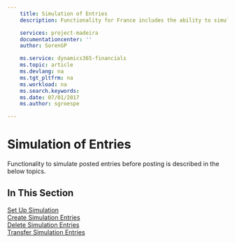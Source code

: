 ```yaml
---
    title: Simulation of Entries
    description: Functionality for France includes the ability to simulate posted entries before posting.

    services: project-madeira 
    documentationcenter: ''
    author: SorenGP

    ms.service: dynamics365-financials
    ms.topic: article
    ms.devlang: na
    ms.tgt_pltfrm: na
    ms.workload: na
    ms.search.keywords:
    ms.date: 07/01/2017
    ms.author: sgroespe

---
```

# Simulation of Entries
Functionality to simulate posted entries before posting is described in the below topics.

## In This Section
[Set Up Simulation](how-to-set-up-simulation.md)  
[Create Simulation Entries](how-to-create-simulation-entries.md)  
[Delete Simulation Entries](how-to-delete-simulation-entries.md)  
[Transfer Simulation Entries](how-to-transfer-simulation-entries.md)  
